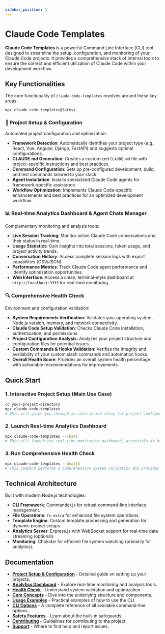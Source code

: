 ```yaml
---
sidebar_position: 1
---
```


# Claude Code Templates

**Claude Code Templates** is a powerful Command Line Interface (CLI) tool designed to streamline the setup, configuration, and monitoring of your Claude Code projects. It provides a comprehensive stack of internal tools to ensure the correct and efficient utilization of Claude Code within your development workflow.

## Key Functionalities

The core functionality of `claude-code-templates` revolves around these key areas:

```bash
npx claude-code-templates@latest
```

### 🚀 Project Setup & Configuration
Automated project configuration and optimization:
- **Framework Detection**: Automatically identifies your project type (e.g., React, Vue, Angular, Django, FastAPI) and suggests optimal configurations.
- **CLAUDE.md Generation**: Creates a customized `CLAUDE.md` file with project-specific instructions and best practices.
- **Command Configuration**: Sets up pre-configured development, build, and test commands tailored to your stack.
- **Agent Installation**: Installs specialized Claude Code agents for framework-specific assistance.
- **Workflow Optimization**: Implements Claude Code-specific enhancements and best practices for an optimized development workflow.

### 📊 Real-time Analytics Dashboard & Agent Chats Manager
Complementary monitoring and analysis tools:
- **Live Session Tracking**: Monitor active Claude Code conversations and their status in real-time.
- **Usage Statistics**: Gain insights into total sessions, token usage, and project activity trends.
- **Conversation History**: Access complete session logs with export capabilities (CSV/JSON).
- **Performance Metrics**: Track Claude Code agent performance and identify optimization opportunities.
- **Web Interface**: Access a clean, terminal-style dashboard at `http://localhost:3333` for real-time monitoring.

### 🔍 Comprehensive Health Check
Environment and configuration validation:
- **System Requirements Verification**: Validates your operating system, Node.js version, memory, and network connectivity.
- **Claude Code Setup Validation**: Checks Claude Code installation, authentication, and permissions.
- **Project Configuration Analysis**: Analyzes your project structure and configuration files for potential issues.
- **Custom Commands & Hooks Validation**: Verifies the integrity and availability of your custom slash commands and automation hooks.
- **Overall Health Score**: Provides an overall system health percentage with actionable recommendations for improvements.

## Quick Start

### 1. Interactive Project Setup (Main Use Case)
```bash
cd your-project-directory
npx claude-code-templates
# This will guide you through an interactive setup for project configuration and template installation.
```

### 2. Launch Real-time Analytics Dashboard
```bash
npx claude-code-templates --chats
# This will launch the real-time monitoring dashboard, accessible at http://localhost:3333.
```

### 3. Run Comprehensive Health Check
```bash
npx claude-code-templates --health
# This command performs a comprehensive system validation and provides optimization recommendations.
```

## Technical Architecture

Built with modern Node.js technologies:
- **CLI Framework**: Commander.js for robust command-line interface management.
- **File Operations**: `fs-extra` for enhanced file system operations.
- **Template Engine**: Custom template processing and generation for dynamic project setups.
- **Analytics Server**: Express.js with WebSocket support for real-time data streaming (optional).
- **Monitoring**: Chokidar for efficient file system watching (primarily for analytics).

## Documentation

- **[Project Setup & Configuration](./project-setup/interactive-setup)** - Detailed guide on setting up your projects.
- **[Analytics Dashboard](./analytics/overview)** - Explore real-time monitoring and analysis tools.
- **[Health Check](./health-check/overview)** - Understand system validation and optimization.
-   **[Core Concepts](/docs/project-setup/what-gets-installed)** - Dive into the underlying structure and components.
- **[Usage Examples](./usage-examples/interactive-setup)** - Practical examples of how to use the CLI.
- **[CLI Options](./cli-options)** - A complete reference of all available command-line options.
- **[Safety Features](./safety-features)** - Learn about the built-in safeguards.
- **[Contributing](./contributing)** - Guidelines for contributing to the project.
- **[Support](./support)** - Where to find help and report issues.
